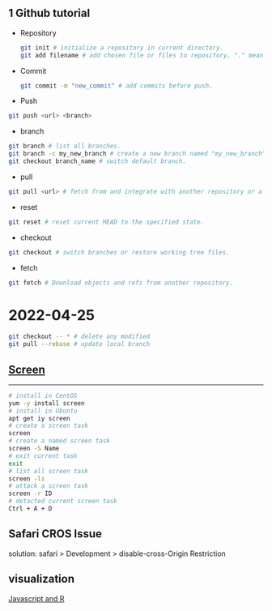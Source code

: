 ## 1 Github tutorial
* Repository
  ```bash
  git init # initialize a repository in current directory.
  git add filename # add chosen file or files to repository, "." means all files and directories in current directory.
  ```
* Commit
  ```bash
  git commit -m "new_commit" # add commits before push.
  ```
* Push
```bash
git push <url> <branch>
```
* branch
```bash
git branch # list all branches.
git branch -c my_new_branch # create a new branch named "my_new_branch" .
git checkout branch_name # switch default branch.
```
* pull
```bash
git pull <url> # fetch from and integrate with another repository or a local branch.
```
* reset
```bash
git reset # reset current HEAD to the specified state.
```
* checkout
```bash
git checkout # switch branches or restore working tree files.
```
* fetch 
```bash
git fetch # Download objects and refs from another repository.
```

# 2022-04-25
```bash
git checkout -- * # delete any modified 
git pull --rebase # update local branch
```

## [Screen](https://linuxize.com/post/how-to-use-linux-screen/)
-----
```bash
# install in CentOS
yum -y install screen
# install in Ubuntu
apt get iy screen
# create a screen task
screen
# create a named screen task
screen -S Name
# exit current task 
exit 
# list all screen task
screen -ls
# attack a screen task
screen -r ID
# detacted current screen task
Ctrl + A + D 
```
## Safari CROS Issue
solution: safari > Development > disable-cross-Origin Restriction

## visualization
[Javascript and R](https://bioconnector.github.io/workshops/r-interactive-viz.html#shiny)
